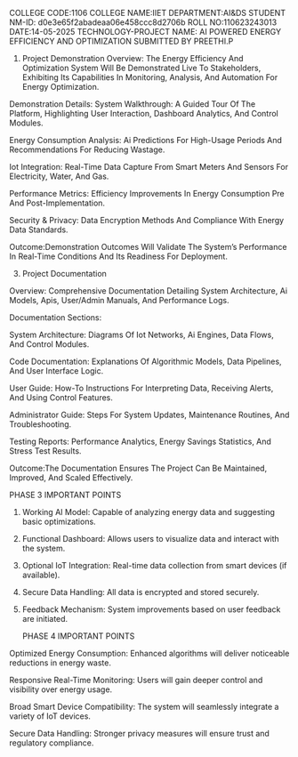 COLLEGE CODE:1106
COLLEGE NAME:IIET
DEPARTMENT:AI&DS
STUDENT NM-ID: d0e3e65f2abadeaa06e458ccc8d2706b
ROLL NO:110623243013
DATE:14-05-2025
TECHNOLOGY-PROJECT NAME: AI POWERED ENERGY EFFICIENCY AND OPTIMIZATION
SUBMITTED BY
PREETHI.P

1.	Project Demonstration Overview:
The Energy Efficiency And Optimization System Will Be Demonstrated Live To Stakeholders, Exhibiting Its Capabilities In Monitoring, Analysis, And Automation For Energy Optimization.

Demonstration Details:
System Walkthrough: A Guided Tour Of The Platform, Highlighting User Interaction, Dashboard Analytics, And Control Modules.

Energy Consumption Analysis: Ai Predictions For High-Usage Periods And Recommendations For Reducing Wastage.

Iot Integration: Real-Time Data Capture From Smart Meters And Sensors For Electricity, Water, And Gas.

Performance Metrics: Efficiency Improvements In Energy Consumption Pre And Post-Implementation.

Security & Privacy: Data Encryption Methods And Compliance With Energy Data Standards.

Outcome:Demonstration Outcomes Will Validate The System’s Performance In Real-Time Conditions And Its Readiness For Deployment.


3. Project Documentation
   
Overview: Comprehensive Documentation Detailing System Architecture, Ai Models, Apis, User/Admin Manuals, And Performance Logs.

Documentation Sections:

System Architecture: Diagrams Of Iot Networks, Ai Engines, Data Flows, And Control Modules.

Code Documentation: Explanations Of Algorithmic Models, Data Pipelines, And User Interface Logic.

User Guide: How-To Instructions For Interpreting Data, Receiving Alerts, And Using Control Features.

Administrator Guide: Steps For System Updates, Maintenance Routines, And Troubleshooting.

Testing Reports: Performance Analytics, Energy Savings Statistics, And Stress Test Results.

Outcome:The Documentation Ensures The Project Can Be Maintained, Improved, And Scaled Effectively.

PHASE 3 IMPORTANT POINTS

1. Working AI Model: Capable of analyzing energy data and suggesting basic optimizations.
2. Functional Dashboard: Allows users to visualize data and interact with the system.
3. Optional IoT Integration: Real-time data collection from smart devices (if available).
4. Secure Data Handling: All data is encrypted and stored securely.
5. Feedback Mechanism: System improvements based on user feedback are initiated.

   PHASE 4 IMPORTANT POINTS
   
 Optimized Energy Consumption: Enhanced algorithms will deliver noticeable reductions in energy waste.
 
 Responsive Real-Time Monitoring: Users will gain deeper control and visibility over energy usage.
 
Broad Smart Device Compatibility: The system will seamlessly integrate a variety of IoT devices.

 Secure Data Handling: Stronger privacy measures will ensure trust and regulatory compliance.
